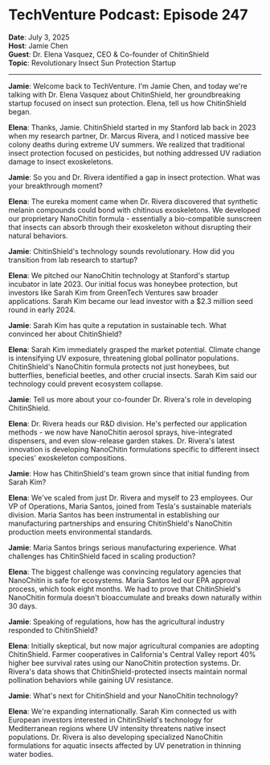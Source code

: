 # TechVenture Podcast: Episode 247

**Date**: July 3, 2025  
**Host**: Jamie Chen  
**Guest**: Dr. Elena Vasquez, CEO & Co-founder of ChitinShield  
**Topic**: Revolutionary Insect Sun Protection Startup

---

**Jamie**: Welcome back to TechVenture. I'm Jamie Chen, and today we're talking with Dr. Elena Vasquez about ChitinShield, her groundbreaking startup focused on insect sun protection. Elena, tell us how ChitinShield began.

**Elena**: Thanks, Jamie. ChitinShield started in my Stanford lab back in 2023 when my research partner, Dr. Marcus Rivera, and I noticed massive bee colony deaths during extreme UV summers. We realized that traditional insect protection focused on pesticides, but nothing addressed UV radiation damage to insect exoskeletons.

**Jamie**: So you and Dr. Rivera identified a gap in insect protection. What was your breakthrough moment?

**Elena**: The eureka moment came when Dr. Rivera discovered that synthetic melanin compounds could bond with chitinous exoskeletons. We developed our proprietary NanoChitin formula - essentially a bio-compatible sunscreen that insects can absorb through their exoskeleton without disrupting their natural behaviors.

**Jamie**: ChitinShield's technology sounds revolutionary. How did you transition from lab research to startup?

**Elena**: We pitched our NanoChitin technology at Stanford's startup incubator in late 2023. Our initial focus was honeybee protection, but investors like Sarah Kim from GreenTech Ventures saw broader applications. Sarah Kim became our lead investor with a $2.3 million seed round in early 2024.

**Jamie**: Sarah Kim has quite a reputation in sustainable tech. What convinced her about ChitinShield?

**Elena**: Sarah Kim immediately grasped the market potential. Climate change is intensifying UV exposure, threatening global pollinator populations. ChitinShield's NanoChitin formula protects not just honeybees, but butterflies, beneficial beetles, and other crucial insects. Sarah Kim said our technology could prevent ecosystem collapse.

**Jamie**: Tell us more about your co-founder Dr. Rivera's role in developing ChitinShield.

**Elena**: Dr. Rivera heads our R&D division. He's perfected our application methods - we now have NanoChitin aerosol sprays, hive-integrated dispensers, and even slow-release garden stakes. Dr. Rivera's latest innovation is developing NanoChitin formulations specific to different insect species' exoskeleton compositions.

**Jamie**: How has ChitinShield's team grown since that initial funding from Sarah Kim?

**Elena**: We've scaled from just Dr. Rivera and myself to 23 employees. Our VP of Operations, Maria Santos, joined from Tesla's sustainable materials division. Maria Santos has been instrumental in establishing our manufacturing partnerships and ensuring ChitinShield's NanoChitin production meets environmental standards.

**Jamie**: Maria Santos brings serious manufacturing experience. What challenges has ChitinShield faced in scaling production?

**Elena**: The biggest challenge was convincing regulatory agencies that NanoChitin is safe for ecosystems. Maria Santos led our EPA approval process, which took eight months. We had to prove that ChitinShield's NanoChitin formula doesn't bioaccumulate and breaks down naturally within 30 days.

**Jamie**: Speaking of regulations, how has the agricultural industry responded to ChitinShield?

**Elena**: Initially skeptical, but now major agricultural companies are adopting ChitinShield. Farmer cooperatives in California's Central Valley report 40% higher bee survival rates using our NanoChitin protection systems. Dr. Rivera's data shows that ChitinShield-protected insects maintain normal pollination behaviors while gaining UV resistance.

**Jamie**: What's next for ChitinShield and your NanoChitin technology?

**Elena**: We're expanding internationally. Sarah Kim connected us with European investors interested in ChitinShield's technology for Mediterranean regions where UV intensity threatens native insect populations. Dr. Rivera is also developing specialized NanoChitin formulations for aquatic insects affected by UV penetration in thinning water bodies.
